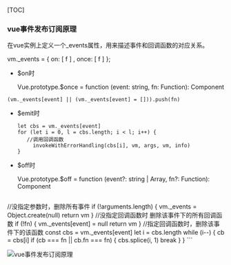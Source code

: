 [TOC]

### vue事件发布订阅原理

在vue实例上定义一个_events属性，用来描述事件和回调函数的对应关系。

vm._events = { on: [ f ] , once: [ f ]  };

- $on时

  Vue.prototype.$once = function (event: string, fn: Function): Component

```
(vm._events[event] || (vm._events[event] = [])).push(fn)
```

- $emit时

  ```
  let cbs = vm._events[event]
  for (let i = 0, l = cbs.length; i < l; i++) {
  	 //调用回调函数
       invokeWithErrorHandling(cbs[i], vm, args, vm, info)
  }
  ```

- $off时

  Vue.prototype.$off = function (event?: string | Array<string>, fn?: Function): Component

     ```
//没指定参数时，删除所有事件
  if (!arguments.length) {
      vm._events = Object.create(null)
      return vm
  }
  //没指定回调函数时 删除该事件下的所有回调函数
  if (!fn) {
      vm._events[event] = null
      return vm
  }
  //指定回调函数时，删除该事件下的该函数
  const cbs = vm._events[event]
  let i = cbs.length
  while (i--) {
      cb = cbs[i]
      if (cb === fn || cb.fn === fn) {
          cbs.splice(i, 1)
          break
      }
  }
     ```





![vue事件发布订阅原理](C:\Users\94963\Desktop\note\img\vue事件发布订阅原理.png)



